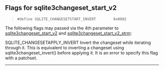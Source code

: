 ## Flags for sqlite3changeset\_start\_v2


> ```
> #define SQLITE_CHANGESETSTART_INVERT        0x0002
> 
> ```


The following flags may passed via the 4th parameter to
[sqlite3changeset\_start\_v2](#sqlite3changeset_start) and [sqlite3changeset\_start\_v2\_strm](#sqlite3changegroup_add_strm):


SQLITE\_CHANGESETAPPLY\_INVERT 
 Invert the changeset while iterating through it. This is equivalent to
 inverting a changeset using sqlite3changeset\_invert() before applying it.
 It is an error to specify this flag with a patchset.




---


